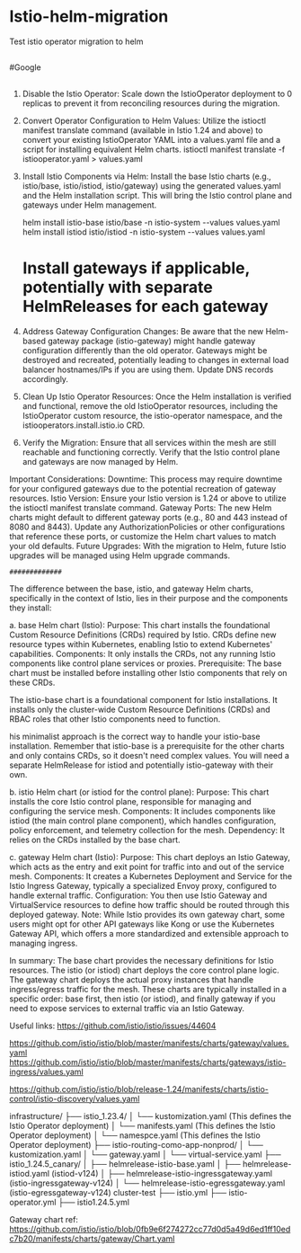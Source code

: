 # Istio-helm-migration
Test istio operator migration to helm
##
#Google
##

1. Disable the Istio Operator:
    Scale down the IstioOperator deployment to 0 replicas to prevent it from reconciling resources during the migration.
    
2.  Convert Operator Configuration to Helm Values:
    Utilize the istioctl manifest translate command (available in Istio 1.24 and above) to convert your existing IstioOperator YAML into a values.yaml file and a script for installing equivalent Helm charts.
       istioctl manifest translate -f istiooperator.yaml > values.yaml

3. Install Istio Components via Helm:
    Install the base Istio charts (e.g., istio/base, istio/istiod, istio/gateway) using the generated values.yaml and the Helm installation script. This will bring the Istio control plane and gateways under Helm management.

   helm install istio-base istio/base -n istio-system --values values.yaml
   helm install istiod istio/istiod -n istio-system --values values.yaml
   # Install gateways if applicable, potentially with separate HelmReleases for each gateway

4. Address Gateway Configuration Changes:
    Be aware that the new Helm-based gateway package (istio-gateway) might handle gateway configuration differently than the old operator. Gateways might be destroyed and recreated, potentially leading to changes in external load balancer hostnames/IPs if you are using them. Update DNS records accordingly.

5. Clean Up Istio Operator Resources:
    Once the Helm installation is verified and functional, remove the old IstioOperator resources, including the IstioOperator custom resource, the istio-operator namespace, and the istiooperators.install.istio.io CRD.

6. Verify the Migration:
    Ensure that all services within the mesh are still reachable and functioning correctly.
    Verify that the Istio control plane and gateways are now managed by Helm.

Important Considerations:
    Downtime: This process may require downtime for your configured gateways due to the potential recreation of gateway resources.
    Istio Version: Ensure your Istio version is 1.24 or above to utilize the istioctl manifest translate command.
    Gateway Ports: The new Helm charts might default to different gateway ports (e.g., 80 and 443 instead of 8080 and 8443). Update any AuthorizationPolicies or other configurations that reference these ports, or customize the Helm chart values to match your old defaults.
    Future Upgrades: With the migration to Helm, future Istio upgrades will be managed using Helm upgrade commands.

    #############

The difference between the base, istio, and gateway Helm charts, specifically in the context of Istio, lies in their purpose and the components they install:

a. base Helm chart (Istio):
Purpose: This chart installs the foundational Custom Resource Definitions (CRDs) required by Istio. CRDs define new resource types within Kubernetes, enabling Istio to extend Kubernetes' capabilities.
Components: It only installs the CRDs, not any running Istio components like control plane services or proxies.
Prerequisite: The base chart must be installed before installing other Istio components that rely on these CRDs.



The istio-base chart is a foundational component for Istio installations.
It installs only the cluster-wide Custom Resource Definitions (CRDs) and RBAC roles that other Istio components need to function.

his minimalist approach is the correct way to handle your istio-base installation. Remember that istio-base is a prerequisite for the other charts and only contains CRDs, so it doesn't need complex values. You will need a separate HelmRelease for istiod and potentially istio-gateway with their own.

b. istio Helm chart (or istiod for the control plane):
Purpose: This chart installs the core Istio control plane, responsible for managing and configuring the service mesh.
Components: It includes components like istiod (the main control plane component), which handles configuration, policy enforcement, and telemetry collection for the mesh.
Dependency: It relies on the CRDs installed by the base chart.

c. gateway Helm chart (Istio):
Purpose: This chart deploys an Istio Gateway, which acts as the entry and exit point for traffic into and out of the service mesh.
Components: It creates a Kubernetes Deployment and Service for the Istio Ingress Gateway, typically a specialized Envoy proxy, configured to handle external traffic.
Configuration: You then use Istio Gateway and VirtualService resources to define how traffic should be routed through this deployed gateway.
Note: While Istio provides its own gateway chart, some users might opt for other API gateways like Kong or use the Kubernetes Gateway API, which offers a more standardized and extensible approach to managing ingress.

In summary:
The base chart provides the necessary definitions for Istio resources.
The istio (or istiod) chart deploys the core control plane logic.
The gateway chart deploys the actual proxy instances that handle ingress/egress traffic for the mesh.
These charts are typically installed in a specific order: base first, then istio (or istiod), and finally gateway if you need to expose services to external traffic via an Istio Gateway.

Useful links:
https://github.com/istio/istio/issues/44604

https://github.com/istio/istio/blob/master/manifests/charts/gateway/values.yaml
https://github.com/istio/istio/blob/master/manifests/charts/gateways/istio-ingress/values.yaml

https://github.com/istio/istio/blob/release-1.24/manifests/charts/istio-control/istio-discovery/values.yaml


infrastructure/
├── istio_1.23.4/
│   └── kustomization.yaml (This defines the Istio Operator deployment)
│   └── manifests.yaml (This defines the Istio Operator deployment)
│   └── namespce.yaml (This defines the Istio Operator deployment)
├── istio-routing-como-app-nonprod/
│   └── kustomization.yaml
│   └── gateway.yaml
│   └── virtual-service.yaml
├── istio_1.24.5_canary/
│   ├── helmrelease-istio-base.yaml
│   ├── helmrelease-istiod.yaml (istiod-v124)
│   ├── helmrelease-istio-ingressgateway.yaml (istio-ingressgateway-v124)
│   └── helmrelease-istio-egressgateway.yaml (istio-egressgateway-v124)
cluster-test
├── istio.yml
├── istio-operator.yml
├── istio1.24.5.yml

Gateway chart ref: https://github.com/istio/istio/blob/0fb9e6f274272cc77d0d5a49d6ed1ff10edc7b20/manifests/charts/gateway/Chart.yaml

